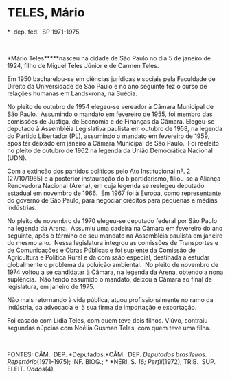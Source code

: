 TELES, Mário
============

\*  dep. fed.  SP 1971-1975.

 

*Mário Teles*****nasceu na cidade de São Paulo no dia 5 de janeiro de
1924, filho de Miguel Teles Júnior e de Carmen Teles.

Em 1950 bacharelou-se em ciências jurídi­cas e sociais pela Faculdade de
Direito da Universidade de São Paulo e no ano seguinte fez o curso de
relações humanas em Landskrona, na Suécia.

No pleito de outubro de 1954 elegeu-se vereador à Câmara Municipal de
São Paulo.  Assumindo o mandato em fevereiro de 1955, foi membro das
comissões de Justiça, de Economia e de Finanças da Câmara. Elegeu-se
deputado à Assembléia Legislativa paulista em outubro de 1958, na
legenda do Partido Libertador (PL), assumindo o mandato em fevereiro de
1959, após ter deixado em janei­ro a Câmara Municipal de São Paulo.  Foi
reeleito no pleito de outubro de 1962 na legenda da União Democrática
Nacional (UDN).

Com a extinção dos partidos políticos pelo Ato Institucional nº. 2
(27/10/1965) e a posterior instauração do bipartidarismo, fi­liou-se à
Aliança Renovadora Nacional (Are­na), em cuja legenda se reelegeu
deputado estadual em novembro de 1966.  Em 1967 foi à Europa, como
representante do governo de São Paulo, para negociar créditos para
peque­nas e médias indústrias.

No pleito de novembro de 1970 elegeu-se deputado federal por São Paulo
na legenda da Arena.  Assumiu uma cadeira na Câmara em fevereiro do ano
seguinte, após o término de seu mandato na Assembléia paulista em
janei­ro do mesmo ano.  Nessa legislatura integrou as comissões de
Transportes e de Comunica­ções e Obras Públicas e foi suplente da
Comissão de Agricultura e Política Rural e da comissão especial,
destinada a estudar global­mente o problema da poluição ambiental.  No
pleito de novembro de 1974 voltou a se candidatar à Câmara, na legenda
da Arena, obtendo a nona suplência.  Não tendo assumi­do o mandato,
deixou a Câmara ao final da legislatura, em janeiro de 1975.

Não mais retornando à vida pública, atuou profissionalmente no ramo da
indústria, da advocacia e  à sua firma de importação e exportação.

Foi casado com Lídia Teles, com quem teve dois filhos. Viúvo, contraiu
segundas núpcias com Noélia Gusman Teles, com quem teve uma filha.

 

FONTES: CÂM.  DEP. *Deputados;*CÂM.  DEP. *Deputados brasileiros. 
Repertório*(1971-1975); INF. BIOG.; * *NÉRI, S. *16; Perfil*(1972);
TRIB.  SUP.  ELEIT. *Dados*(4).

 
